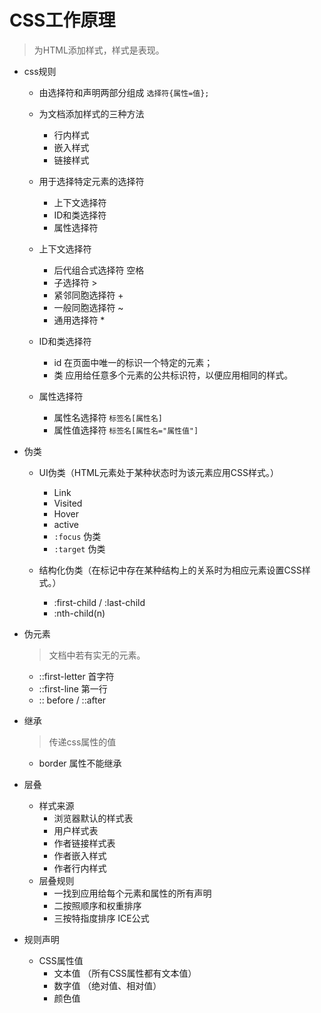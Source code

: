 # CSS工作原理

> 为HTML添加样式，样式是表现。

- css规则

    * 由选择符和声明两部分组成 ` 选择符{属性=值}; `
    * 为文档添加样式的三种方法
        + 行内样式
        + 嵌入样式
        + 链接样式 
    * 用于选择特定元素的选择符
        + 上下文选择符
        + ID和类选择符
        + 属性选择符
    * 上下文选择符
        + 后代组合式选择符 空格
        + 子选择符 >
        + 紧邻同胞选择符 +
        + 一般同胞选择符 ~
        + 通用选择符 *

    * ID和类选择符
        + id 在页面中唯一的标识一个特定的元素；
        + 类 应用给任意多个元素的公共标识符，以便应用相同的样式。

    * 属性选择符
        + 属性名选择符 ` 标签名[属性名] `
        + 属性值选择符 ` 标签名[属性名="属性值"] `

- 伪类
    * UI伪类（HTML元素处于某种状态时为该元素应用CSS样式。）
        + Link
        + Visited
        + Hover
        + active
        + ` :focus ` 伪类
        + ` :target ` 伪类

    * 结构化伪类（在标记中存在某种结构上的关系时为相应元素设置CSS样式。）
        + :first-child / :last-child
        + :nth-child(n)

- 伪元素
  > 文档中若有实无的元素。

    * ::first-letter 首字符
    * ::first-line 第一行
    * :: before / ::after

- 继承
  > 传递css属性的值     

    * border 属性不能继承

- 层叠
    * 样式来源
        + 浏览器默认的样式表
        + 用户样式表
        + 作者链接样式表
        + 作者嵌入样式
        + 作者行内样式
    * 层叠规则
        + 一找到应用给每个元素和属性的所有声明
        + 二按照顺序和权重排序
        + 三按特指度排序 ICE公式

- 规则声明
    * CSS属性值
        + 文本值 （所有CSS属性都有文本值）
        + 数字值 （绝对值、相对值）
        + 颜色值






